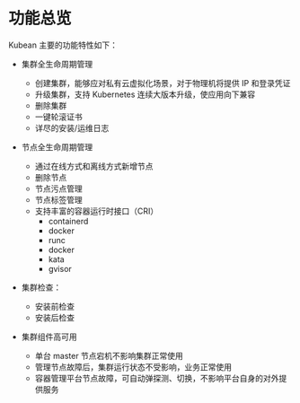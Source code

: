 # 功能总览

Kubean 主要的功能特性如下：

- 集群全生命周期管理
  - 创建集群，能够应对私有云虚拟化场景，对于物理机将提供 IP 和登录凭证
  - 升级集群，支持 Kubernetes 连续大版本升级，使应用向下兼容
  - 删除集群
  - 一键轮滚证书
  - 详尽的安装/运维日志

- 节点全生命周期管理
  - 通过在线方式和离线方式新增节点
  - 删除节点
  - 节点污点管理
  - 节点标签管理
  - 支持丰富的容器运行时接口（CRI）
    - containerd
    - docker
    - runc
    - docker
    - kata
    - gvisor
- 集群检查：
  - 安装前检查
  - 安装后检查

- 集群组件高可用
  - 单台 master 节点宕机不影响集群正常使用
  - 管理节点故障后，集群运行状态不受影响，业务正常使用
  - 容器管理平台节点故障，可自动弹探测、切换，不影响平台自身的对外提供服务
  